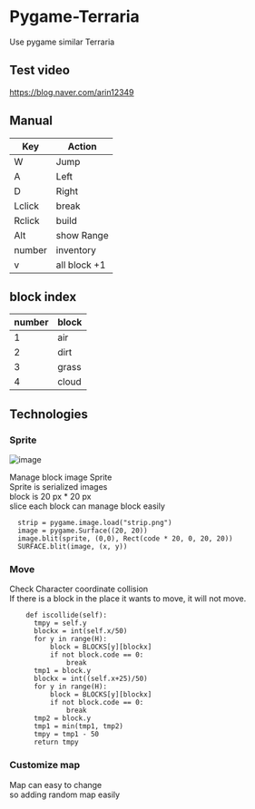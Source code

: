 # Pygame-Terraria
 Use pygame similar Terraria
 
## Test video
 https://blog.naver.com/arin12349
 
## Manual
| Key | Action |
|---|------|
| W | Jump |
| A | Left |
| D | Right |
| Lclick | break |
| Rclick | build |
| Alt | show Range |
| number | inventory |
| v | all block +1 |

## block index
 | number | block |
 |---| --- |
 | 1 | air |
 | 2 | dirt|
 | 3 | grass |
 | 4 | cloud |
 

## Technologies
 ### Sprite
 ![image](https://user-images.githubusercontent.com/65750019/170968317-6c78dde0-d34f-4996-9df4-ca7c8bbb7335.png)
  
  Manage block image Sprite  
  Sprite is serialized images  
  block is 20 px * 20 px   
  slice each block can manage block easily  
  ``` PY
    strip = pygame.image.load("strip.png")
    image = pygame.Surface((20, 20))
    image.blit(sprite, (0,0), Rect(code * 20, 0, 20, 20))
    SURFACE.blit(image, (x, y))
  ```
 ### Move
  Check Character coordinate collision  
  If there is a block in the place it wants to move, it will not move.
  ``` PY
      def iscollide(self):
        tmpy = self.y
        blockx = int(self.x/50)
        for y in range(H):
            block = BLOCKS[y][blockx]
            if not block.code == 0:
                break
        tmp1 = block.y
        blockx = int((self.x+25)/50)
        for y in range(H):
            block = BLOCKS[y][blockx]
            if not block.code == 0:
                break
        tmp2 = block.y
        tmp1 = min(tmp1, tmp2)
        tmpy = tmp1 - 50
        return tmpy
  ```
  
 ### Customize map
  Map can easy to change  
  so adding random map easily
